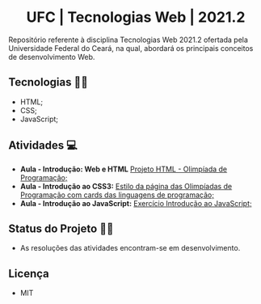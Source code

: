 <h1 align="center">  UFC | Tecnologias Web | 2021.2 </h1>

Repositório referente à disciplina Tecnologias Web 2021.2 ofertada pela Universidade Federal do Ceará, na qual, abordará os principais conceitos de desenvolvimento Web.

## Tecnologias 🚀🚀

- HTML;
- CSS;
- JavaScript;
  
## Atividades 💻

  - **Aula - Introdução: Web e HTML** [Projeto HTML - Olimpíada de Programação;](https://github.com/andressagomes26/tecWeb_UFC/tree/main/Aula%2001%20-%20Introdu%C3%A7%C3%A3o%20Web%20e%20HTML/Projeto%20HTML%20-%20Olimp%C3%ADada%20de%20Programa%C3%A7%C3%A3o/OlimpProgramacao)
  - **Aula - Introdução ao CSS3:** [Estilo da página das Olimpíadas de Programação com cards das linguagens de programação;](https://github.com/andressagomes26/tecWeb_UFC/tree/main/Aula%2002%20-%20Introdu%C3%A7%C3%A3o%20ao%20CSS3/Estilo%20da%20p%C3%A1gina%20das%20Olimp%C3%ADadas%20de%20Programa%C3%A7%C3%A3o/%5Bcss%5DOlimpProgramacao)
  - **Aula - Introdução ao JavaScript:** [Exercício Introdução ao JavaScript;](https://github.com/andressagomes26/tecWeb_UFC/tree/main/Aula%2003%20-%20Introdu%C3%A7%C3%A3o%20ao%20JavaScript/C%C3%A1lculo%20das%20%C3%A1reas)
  
## Status do Projeto 📆📌
- As resoluções das atividades encontram-se em desenvolvimento.

## Licença
- MIT
